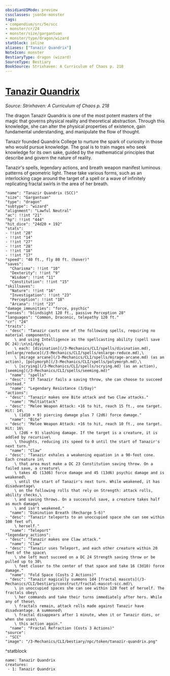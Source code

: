 ```yaml
---
obsidianUIMode: preview
cssclasses: json5e-monster
tags:
- compendium/src/5e/scc
- monster/cr/24
- monster/size/gargantuan
- monster/type/dragon/wizard
statblock: inline
aliases: ["Tanazir Quandrix"]
NoteIcon: monster
BestiaryType: dragon (wizard)
SourceType: Bestiary
BookSource: Strixhaven: A Curriculum of Chaos p. 218
---
```

# [Tanazir Quandrix](3-Mechanics\CLI\bestiary\npc/tanazir-quandrix-scc.md)
*Source: Strixhaven: A Curriculum of Chaos p. 218*  

The dragon Tanazir Quandrix is one of the most potent masters of the magic that governs physical reality and theoretical abstraction. Through this knowledge, she can alter the physical properties of existence, gain fundamental understanding, and manipulate the flow of thought.

Tanazir founded Quandrix College to nurture the spark of curiosity in those who would pursue knowledge. The goal is to train mages who seek knowledge for its own sake, guided by the mathematical principles that describe and govern the nature of reality.

Tanazir's spells, legendary actions, and breath weapon manifest luminous patterns of geometric light. These take various forms, such as an interlocking cage around the target of a spell or a wave of infinitely replicating fractal swirls in the area of her breath.

```statblock
"name": "Tanazir Quandrix (SCC)"
"size": "Gargantuan"
"type": "dragon"
"subtype": "wizard"
"alignment": "Lawful Neutral"
"ac": !!int "21"
"hp": !!int "444"
"hit_dice": "24d20 + 192"
"stats":
- !!int "28"
- !!int "14"
- !!int "27"
- !!int "28"
- !!int "18"
- !!int "17"
"speed": "40 ft., fly 80 ft. (hover)"
"saves":
  "Charisma": !!int "10"
  "Dexterity": !!int "9"
  "Wisdom": !!int "11"
  "Constitution": !!int "15"
"skillsaves":
  "Nature": !!int "16"
  "Investigation": !!int "23"
  "Perception": !!int "18"
  "Arcana": !!int "23"
"damage_immunities": "force, psychic"
"senses": "blindsight 120 ft., passive Perception 28"
"languages": "Common, Draconic, telepathy 120 ft."
"cr": "24"
"traits":
- "desc": "Tanazir casts one of the following spells, requiring no material components\
    \ and using Intelligence as the spellcasting ability (spell save DC 24):\n\n1/day\
    \ each: [divination](/3-Mechanics/CLI/spells/divination.md), [enlarge/reduce](/3-Mechanics/CLI/spells/enlarge-reduce.md),\
    \ [mirage arcane](/3-Mechanics/CLI/spells/mirage-arcane.md) (as an action), [polymorph](/3-Mechanics/CLI/spells/polymorph.md),\
    \ [scrying](/3-Mechanics/CLI/spells/scrying.md) (as an action), [seeming](/3-Mechanics/CLI/spells/seeming.md)"
  "name": "spells"
- "desc": "If Tanazir fails a saving throw, she can choose to succeed instead."
  "name": "Legendary Resistance (3/Day)"
"actions":
- "desc": "Tanazir makes one Bite attack and two Claw attacks."
  "name": "Multiattack"
- "desc": "Melee Weapon Attack: +16 to hit, reach 15 ft., one target. Hit: 14\
    \ (1d10 + 9) piercing damage plus 7 (2d6) force damage."
  "name": "Bite"
- "desc": "Melee Weapon Attack: +16 to hit, reach 10 ft., one target. Hit: 16\
    \ (2d6 + 9) slashing damage. If the target is a creature, it is addled by recursive\
    \ thoughts, reducing its speed to 0 until the start of Tanazir's next turn."
  "name": "Claw"
- "desc": "Tanazir exhales a weakening equation in a 90-foot cone. Each creature in\
    \ that area must make a DC 23 Constitution saving throw. On a failed save, a creature\
    \ takes 45 (13d6) force damage and 45 (13d6) psychic damage and is weakened\
    \ until the start of Tanazir's next turn. While weakened, it has disadvantage\
    \ on the following rolls that rely on Strength: attack rolls, ability checks,\
    \ and saving throws. On a successful save, a creature takes half as much damage\
    \ and isn't weakened."
  "name": "Diminution Breath (Recharge 5-6)"
- "desc": "Tanazir teleports to an unoccupied space she can see within 100 feet of\
    \ herself."
  "name": "Teleport"
"legendary_actions":
- "desc": "Tanazir makes one Claw attack."
  "name": "Claw"
- "desc": "Tanazir uses Teleport, and each other creature within 20 feet of the space\
    \ she left must succeed on a DC 24 Strength saving throw or be pulled up to 30\
    \ feet closer to the center of that space and take 16 (3d10) force damage."
  "name": "Fold Space (Costs 2 Actions)"
- "desc": "Tanazir magically summons 1d4 [fractal mascots](/3-Mechanics/CLI/bestiary/construct/fractal-mascot-scc.md)\
    \ in unoccupied spaces she can see within 120 feet of herself. The fractals obey\
    \ her commands and take their turns immediately after hers. While any of these\
    \ fractals remain, attack rolls made against Tanazir have disadvantage. A summoned\
    \ fractal disappears after 1 minute, when it or Tanazir dies, or when she uses\
    \ this action again."
  "name": "Fractal Refraction (Costs 3 Actions)"
"source":
- "SCC"
"image": "/3-Mechanics/CLI/bestiary/npc/token/tanazir-quandrix.png"
```
^statblock

```encounter-table
name: Tanazir Quandrix
creatures:
 - 1: Tanazir Quandrix
```